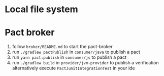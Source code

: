 

# Local file system

# Pact broker
1. follow `broker/README.md` to start the pact-broker
1. run `./gradlew pactPublish` in `consumer/java` to publish a pact
1. run `yarn pact:publish` in `consumer/js` to publish a pact 
1. run `./gradlew build` in `provider/jvm-provider` to publish a verification
   alternatively execute `PactJunitIntegrationTest` in your ide
